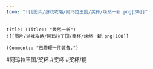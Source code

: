 ```yaml
---
Icon: "![[图片/游戏攻略/阿玛拉王国/奖杯/焕然一新.png|30]]"
---
```

```ad-common-bronze-trophy
title: (Title:: "焕然一新")
![[图片/游戏攻略/阿玛拉王国/奖杯/焕然一新.png|100]]

(Comment:: "已修理一件装备.")
```

#阿玛拉王国/奖杯 #奖杯 #奖杯/铜
